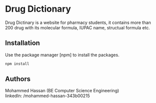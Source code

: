 # Drug Dictionary

Drug Dictinary is a website for pharmacy students, it contains more than 200 drug with its molecular formula, IUPAC name, structual formula etc.

## Installation

Use the package manager [npm] to install the packages.

```bash
npm install 
```

## Authors
Mohammed Hassan (BE Computer Science Engineering) \
linkedIn: /mohammed-hassan-343b00215



